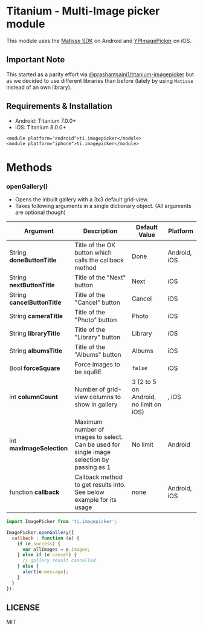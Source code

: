 # Titanium - Multi-Image picker module

This module uses the [Matisse SDK](https://github.com/zhihu/Matisse) on Android and [YPImagePicker](https://github.com/Yummypets/YPImagePicker) on iOS.

## Important Note

This started as a parity effort via [@prashantsaini1/titanium-imagepicker](https://github.com/prashantsaini1/titanium-imagepicker) but as we decided to use different libraries than before (lately by using `Matisse` instead of an own library).

## Requirements & Installation
* Android: Titanium 7.0.0+
* iOS: Titanium 8.0.0+

```
<module platform="android">ti.imagepicker</module>
<module platform="iphone">ti.imagepicker</module>
```

# Methods

###  openGallery()

* Opens the inbuilt gallery with a 3x3 default grid-view.
* Takes following arguments in a single dictionary object. (All arguments are optional though)

| Argument              | Description           | Default Value              | Platform |
| --------------------- | --------------------- | ------------------------- | ----- |
| String **doneButtonTitle**    | Title of the OK button which calls the callback method    | Done | Android, iOS |
| String **nextButtonTitle**    | Title of the "Next" button    | Next | iOS |
| String **cancelButtonTitle**    | Title of the "Cancel" button    | Cancel | iOS |
| String **cameraTitle**    | Title of the "Photo" button    | Photo | iOS |
| String **libraryTitle**    | Title of the "Library" button    | Library | iOS |
| String **albumsTitle**    | Title of the "Albums" button    | Albums | iOS |
| Bool **forceSquare**    | Force images to be squRE    | `false` | iOS |
| int **columnCount**      |  Number of grid-view columns to show in gallery   | 3 (2 to 5 on Android, no limit on iOS) | , iOS |
| int **maxImageSelection**     | Maximum number of images to select. Can be used for single image selection by passing as 1     | No limit | Android |
| function **callback**    | Callback method to get results into. See below example for its usage    | none | Android, iOS |

```javascript
import ImagePicker from 'ti.imagepicker';

ImagePicker.openGallery({
  callback : function (e) {
    if (e.success) {
      var allImages = e.images;
    } else if (e.cancel) {
      // gallery result cancelled
    } else {
      alert(e.message);
    }
  }
});
```

## LICENSE

MIT
